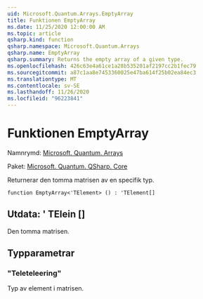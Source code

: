 ```yaml
---
uid: Microsoft.Quantum.Arrays.EmptyArray
title: Funktionen EmptyArray
ms.date: 11/25/2020 12:00:00 AM
ms.topic: article
qsharp.kind: function
qsharp.namespace: Microsoft.Quantum.Arrays
qsharp.name: EmptyArray
qsharp.summary: Returns the empty array of a given type.
ms.openlocfilehash: 426c63e4a61ce1a28b535201af2197cc2b1fec79
ms.sourcegitcommit: a87c1aa8e7453360025e47ba614f25b02ea84ec3
ms.translationtype: MT
ms.contentlocale: sv-SE
ms.lasthandoff: 11/26/2020
ms.locfileid: "96223841"
---
```

# <a name="emptyarray-function"></a>Funktionen EmptyArray

Namnrymd: [Microsoft. Quantum. Arrays](xref:Microsoft.Quantum.Arrays)

Paket: [Microsoft. Quantum. QSharp. Core](https://nuget.org/packages/Microsoft.Quantum.QSharp.Core)


Returnerar den tomma matrisen av en specifik typ.

```qsharp
function EmptyArray<'TElement> () : 'TElement[]
```


## <a name="output--telement"></a>Utdata: ' TElein []

Den tomma matrisen.

## <a name="type-parameters"></a>Typparametrar

### <a name="telement"></a>"Teleteleering"

Typ av element i matrisen.